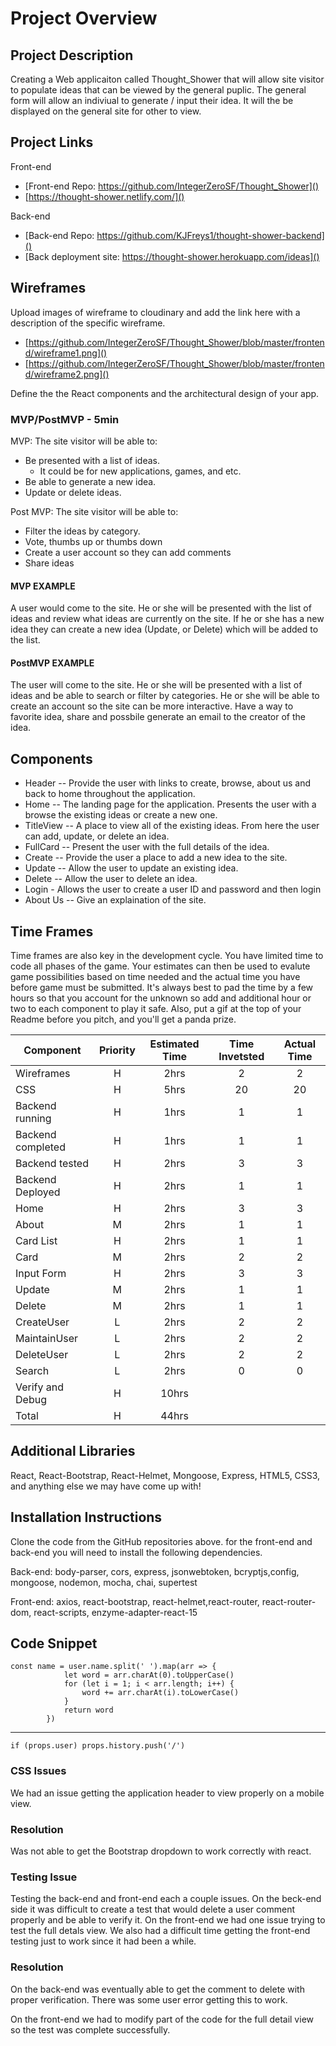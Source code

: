 # Project Overview


## Project Description

Creating a Web applicaiton called Thought_Shower that will allow site visitor to populate ideas that can be viewed by the general puplic.  The general form will allow an indiviual to generate / input their idea.  It will the be displayed on the general site for other to view.

## Project Links
Front-end
- [Front-end Repo: https://github.com/IntegerZeroSF/Thought_Shower]()
- [https://thought-shower.netlify.com/]()


Back-end
- [Back-end Repo: https://github.com/KJFreys1/thought-shower-backend]()
- [Back deployment site: https://thought-shower.herokuapp.com/ideas]()

## Wireframes

Upload images of wireframe to cloudinary and add the link here with a description of the specific wireframe.

- [https://github.com/IntegerZeroSF/Thought_Shower/blob/master/frontend/wireframe1.png]()
- [https://github.com/IntegerZeroSF/Thought_Shower/blob/master/frontend/wireframe2.png]()



Define the the React components and the architectural design of your app.

### MVP/PostMVP - 5min

MVP:
The site visitor will be able to:
-	Be presented with a list of ideas.
	 -	It could be for new applications, games, and etc. 
-	Be able to generate a new idea.
- Update or delete ideas.

Post MVP:
The site visitor will be able to:
 - Filter the ideas by category. 
 - Vote, thumbs up or thumbs down
 - Create a user account so they can add comments
 - Share ideas

#### MVP EXAMPLE
A user would come to the site.  He or she will be presented with the list of ideas and review what ideas are currently on the site.  If he or she has a new idea they can create a new idea (Update, or Delete) which will be added to the list.

#### PostMVP EXAMPLE
The user will come to the site.  He or she will be presented with a list of ideas and be able to search or filter by categories.  He or she will be able to create an account so the site can be more interactive.  Have a way to favorite idea, share and possbile generate an email to the creator of the idea.

## Components

- Header -- Provide the user with links to create, browse, about us and back to home throughout the application. 
- Home -- The landing page for the application.  Presents the user with a browse the existing ideas or create a new one.
-	TitleView --  A place to view all of the existing ideas. From here the user can add, update, or delete an idea.
- FullCard -- Present the user with the full details of the idea.
-	Create --	Provide the user a place to add a new idea to the site.
-	Update -- Allow the user to update an existing idea. 	 
-	Delete -- Allow the user to delete an idea.  
-	Login - Allows the user to create a user ID and password and then login 
- About Us -- Give an explaination of the site.


## Time Frames

Time frames are also key in the development cycle.  You have limited time to code all phases of the game.  Your estimates can then be used to evalute game possibilities based on time needed and the actual time you have before game must be submitted. It's always best to pad the time by a few hours so that you account for the unknown so add and additional hour or two to each component to play it safe. Also, put a gif at the top of your Readme before you pitch, and you'll get a panda prize.

| Component | Priority | Estimated Time | Time Invetsted | Actual Time |
| --- | :---: |  :---: | :---: | :---: |
| Wireframes | H | 2hrs| 2 | 2 |
| CSS | H | 5hrs| 20 | 20 |
| Backend running | H | 1hrs| 1 |1 |
| Backend completed 	| H | 1hrs |1  |1  |
| Backend tested 	| H | 2hrs | 3 |3 |
| Backend Deployed 	| H | 2hrs | 1 | 1 |
| Home 	| H | 2hrs | 3| 3 |
| About 	| M | 2hrs |1 |1  |
| Card List 	| H | 2hrs |1 |1  |
| Card | M | 2hrs | 2 |2  |
| Input Form | H | 2hrs |3  |3  |
| Update  | M | 2hrs | 1 |1  |
| Delete | M | 2hrs |  1| 1 |
| CreateUser | L | 2hrs | 2 |2  |
| MaintainUser | L | 2hrs | 2 |2  |
| DeleteUser | L | 2hrs | 2 |2  |
| Search | L | 2hrs | 0 |0  |
| Verify and Debug | H | 10hrs |  |  |
| Total | H | 44hrs|  |  |

## Additional Libraries
React, React-Bootstrap, React-Helmet, Mongoose, Express,
HTML5, CSS3, and anything else we may have come up with!

## Installation Instructions

Clone the code from the GitHub repositories above.
for the front-end and back-end you will need to install the following dependencies.

Back-end: body-parser, cors, express, jsonwebtoken, bcryptjs,config, mongoose, nodemon, mocha, chai, supertest

Front-end: axios, react-bootstrap, react-helmet,react-router, react-router-dom, react-scripts,   enzyme-adapter-react-15

## Code Snippet

	const name = user.name.split(' ').map(arr => {
				let word = arr.charAt(0).toUpperCase()
				for (let i = 1; i < arr.length; i++) {
					word += arr.charAt(i).toLowerCase()
				}
				return word
			})
-------------

	if (props.user) props.history.push('/')


### CSS Issues ###
We had an issue getting the application header to view properly on a mobile view.

### Resolution ###
Was not able to get the Bootstrap dropdown to work correctly with react.

### Testing Issue ###
Testing the back-end and front-end each a couple issues.  On the beck-end side it was difficult to create a test that would delete a user comment properly and be able to verify it.  On the front-end we had one issue trying to test the full detals view.  We also had a difficult time getting the front-end testing just to work since it had been a while.

### Resolution ###
On the back-end was eventually able to get the comment to delete with proper verification.  There was some user error getting this to work.  

On the front-end we had to modify part of the code for the full detail view so the test was complete successfully.


 